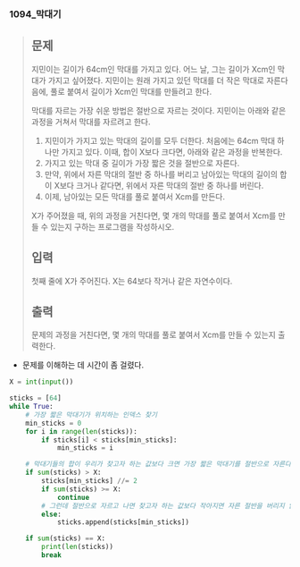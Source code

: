 ### 1094_막대기

>## 문제
>
>지민이는 길이가 64cm인 막대를 가지고 있다. 어느 날, 그는 길이가 Xcm인 막대가 가지고 싶어졌다. 지민이는 원래 가지고 있던 막대를 더 작은 막대로 자른다음에, 풀로 붙여서 길이가 Xcm인 막대를 만들려고 한다.
>
>막대를 자르는 가장 쉬운 방법은 절반으로 자르는 것이다. 지민이는 아래와 같은 과정을 거쳐서 막대를 자르려고 한다.
>
>1. 지민이가 가지고 있는 막대의 길이를 모두 더한다. 처음에는 64cm 막대 하나만 가지고 있다. 이때, 합이 X보다 크다면, 아래와 같은 과정을 반복한다.
>   1. 가지고 있는 막대 중 길이가 가장 짧은 것을 절반으로 자른다.
>   2. 만약, 위에서 자른 막대의 절반 중 하나를 버리고 남아있는 막대의 길이의 합이 X보다 크거나 같다면, 위에서 자른 막대의 절반 중 하나를 버린다.
>2. 이제, 남아있는 모든 막대를 풀로 붙여서 Xcm를 만든다.
>
>X가 주어졌을 때, 위의 과정을 거친다면, 몇 개의 막대를 풀로 붙여서 Xcm를 만들 수 있는지 구하는 프로그램을 작성하시오. 
>
>## 입력
>
>첫째 줄에 X가 주어진다. X는 64보다 작거나 같은 자연수이다.
>
>## 출력
>
>문제의 과정을 거친다면, 몇 개의 막대를 풀로 붙여서 Xcm를 만들 수 있는지 출력한다.



- 문제를 이해하는 데 시간이 좀 걸렸다. 

```python
X = int(input())

sticks = [64]
while True:
	# 가장 짧은 막대기가 위치하는 인덱스 찾기
    min_sticks = 0
    for i in range(len(sticks)):
        if sticks[i] < sticks[min_sticks]:
            min_sticks = i

    # 막대기들의 합이 우리가 찾고자 하는 값보다 크면 가장 짧은 막대기를 절반으로 자른다.
    if sum(sticks) > X:
        sticks[min_sticks] //= 2
        if sum(sticks) >= X:
            continue
        # 그런데 절반으로 자르고 나면 찾고자 하는 값보다 작아지면 자른 절반을 버리지 않고 다시 활용해야 한다.
        else:
            sticks.append(sticks[min_sticks])

    if sum(sticks) == X:
        print(len(sticks))
        break
```

